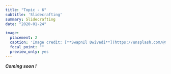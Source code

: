 ```yaml
---
title: "Topic - 6"
subtitle: 'Slidecrafting'
summary: Slidecrafting
date: "2020-01-24"

image:
  placement: 2
  caption: 'Image credit: [**SwapnIl Dwivedi**](https://unsplash.com/@momentance) on Unsplash'
  focal_point: ""
  preview_only: yes
---
```


***Coming soon !***



